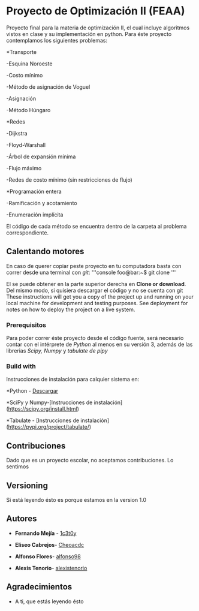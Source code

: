 # Proyecto de Optimización II (FEAA)

Proyecto final para la materia de optimización II, el cual incluye algoritmos vistos en clase y su implementación en python.
Para éste proyecto contemplamos los siguientes problemas:

*Transporte

   -Esquina Noroeste
   
   -Costo mínimo
   
   -Método de asignación de Voguel
   
   -Asignación
   
   -Método Húngaro
   
 *Redes
 
  -Dijkstra
  
  -Floyd-Warshall
  
  -Árbol de expansión mínima
  
  -Flujo máximo
  
  -Redes de costo mínimo (sin restricciones de flujo)
  
 *Programación entera
  
  -Ramificación y acotamiento
  
  -Enumeración implícita
  
 El código de cada método se encuentra dentro de la carpeta al problema correspondiente.

## Calentando motores

En caso de querer copiar peste proyecto en tu computadora basta con correr desde una terminal con *git*:
'''console
foo@bar:~$ git clone <link>
'''

El <link> se puede obtener en la parte superior derecha en **Clone or download**. Del mismo modo, si quisiera descargar el código y no se cuenta con git
These instructions will get you a copy of the project up and running on your local machine for development and testing purposes. See deployment for notes on how to deploy the project on a live system.

### Prerequisitos

Para poder correr éste proyecto desde el código fuente, será necesario contar con el intérprete de *Python* al menos en su versión 3, además de las librerias *Scipy, Numpy* y *tabulate de pipy* 


### Build with

Instrucciones de instalación para calquier sistema en:

*Python - [Descargar](https://www.python.org/downloads/)

*SciPy y Numpy-[Instrucciones de instalación] (https://scipy.org/install.html)

*Tabulate - [Instrucciones de instalación] (https://pypi.org/project/tabulate/)

## Contribuciones

Dado que es un proyecto escolar, no aceptamos contribuciones. Lo sentimos

## Versioning

Si está leyendo ésto es porque estamos en la version 1.0

## Autores

* **Fernando Mejía** - [1c3t0y](https://github.com/1c3t0y/)

* **Eliseo Cabrejos**- [Cheoacdc](https://github.com/Cheoacdc)

* **Alfonso Flores**- [alfonso98](https://github.com/alfonso98)

* **Alexis Tenorio**- [alexistenorio](https://github.com/alexistenorio)


## Agradecimientos

* A ti, que estás leyendo ésto

